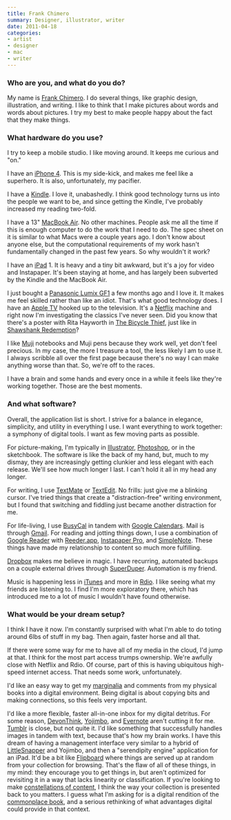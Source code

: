 ```yaml
---
title: Frank Chimero
summary: Designer, illustrator, writer
date: 2011-04-18
categories:
- artist
- designer
- mac
- writer
---
```


### Who are you, and what do you do?

My name is [Frank Chimero](http://www.frankchimero.com/ "Frank's website."). I do several things, like graphic design, illustration, and writing. I like to think that I make pictures about words and words about pictures. I try my best to make people happy about the fact that they make things.

### What hardware do you use?

I try to keep a mobile studio. I like moving around. It keeps me curious and "on."

I have an [iPhone 4][iphone-4]. This is my side-kick, and makes me feel like a superhero. It is also, unfortunately, my pacifier.

I have a [Kindle][kindle]. I love it, unabashedly. I think good technology turns us into the people we want to be, and since getting the Kindle, I've probably increased my reading two-fold.

I have a 13" [MacBook Air][macbook-air]. No other machines. People ask me all the time if this is enough computer to do the work that I need to do. The spec sheet on it is similar to what Macs were a couple years ago. I don't know about anyone else, but the computational requirements of my work hasn't fundamentally changed in the past few years. So why wouldn't it work?

I have an [iPad][] 1. It is heavy and a tiny bit awkward, but it's a joy for video and Instapaper. It's been staying at home, and has largely been subverted by the Kindle and the MacBook Air.

I just bought a [Panasonic Lumix GF1][lumix-dmc-gf1] a few months ago and I love it. It makes me feel skilled rather than like an idiot. That's what good technology does. I have an [Apple TV][apple-tv] hooked up to the television. It's a [Netflix][] machine and right now I'm investigating the classics I've never seen. Did you know that there's a poster with Rita Hayworth in [The Bicycle Thief](http://www.imdb.com/title/tt0040522/ "The 'Bicycle Thieves' entry in IMDB."), just like in [Shawshank Redemption](http://www.imdb.com/title/tt0111161/ "'The Shawshank Redemption' entry in IMDB.")?

I like [Muji](http://www.muji.us/ "Muji stationary.") notebooks and Muji pens because they work well, yet don't feel precious. In my case, the more I treasure a tool, the less likely I am to use it. I always scribble all over the first page because there's no way I can make anything worse than that. So, we're off to the races.

I have a brain and some hands and every once in a while it feels like they're working together. Those are the best moments.

### And what software?

Overall, the application list is short. I strive for a balance in elegance, simplicity, and utility in everything I use. I want everything to work together: a symphony of digital tools. I want as few moving parts as possible.

For picture-making, I'm typically in [Illustrator][], [Photoshop][], or in the sketchbook. The software is like the back of my hand, but, much to my dismay, they are increasingly getting clunkier and less elegant with each release. We'll see how much longer I last. I can't hold it all in my head any longer.

For writing, I use [TextMate][] or [TextEdit][]. No frills: just give me a blinking cursor. I've tried things that create a "distraction-free" writing environment, but I found that switching and fiddling just became another distraction for me.

For life-living, I use [BusyCal][] in tandem with [Google Calendars][google-calendar]. Mail is through [Gmail][]. For reading and jotting things down, I use a combination of [Google Reader][google-reader] with [Reeder.app][reeder-ios], [Instapaper Pro][instapaper-ios], and [SimpleNote][simplenote-ios]. These things have made my relationship to content so much more fulfilling.

[Dropbox][] makes me believe in magic. I have recurring, automated backups on a couple external drives through [SuperDuper][superduper]. Automation is my friend.

Music is happening less in [iTunes][] and more in [Rdio][]. I like seeing what my friends are listening to. I find I'm more exploratory there, which has introduced me to a lot of music I wouldn't have found otherwise.

### What would be your dream setup?

I think I have it now. I'm constantly surprised with what I'm able to do toting around 6lbs of stuff in my bag. Then again, faster horse and all that.

If there were some way for me to have all of my media in the cloud, I'd jump at that. I think for the most part access trumps ownership. We're awfully close with Netflix and Rdio. Of course, part of this is having ubiquitous high-speed internet access. That needs some work, unfortunately.

I'd like an easy way to get my [marginalia](http://en.wikipedia.org/wiki/Marginalia "'Marginalia' on Wikipedia.") and comments from my physical books into a digital environment. Being digital is about copying bits and making connections, so this feels very important.

I'd like a more flexible, faster all-in-one inbox for my digital detritus. For some reason, [DevonThink][], [Yojimbo][], and [Evernote][] aren't cutting it for me. [Tumblr][] is close, but not quite it. I'd like something that successfully handles images in tandem with text, because that's how my brain works. I have this dream of having a management interface very similar to a hybrid of [LittleSnapper][] and Yojimbo, and then a "serendipity engine" application for an iPad. It'd be a bit like [Flipboard][flipboard-ios] where things are served up at random from your collection for browsing. That's the flaw of all of these things, in my mind: they encourage you to get things in, but aren't optimized for revisiting it in a way that lacks linearity or classification. If you're looking to make [constellations of content](http://snarkmarket.com/2010/5579/comment-page-1#comment-10626 "A post on 'Constellational Thinking.'"), I think the way your collection is presented back to you matters. I guess what I'm asking for is a digital rendition of the [commonplace book](http://en.wikipedia.org/wiki/Commonplace_book "'Commonplace book' on Wikipedia."), and a serious rethinking of what advantages digital could provide in that context.

[apple-tv]: https://en.wikipedia.org/wiki/Apple_TV "A device for viewing media on a TV."
[busycal]: http://www.busymac.com/busycal/ "Advanced calendar software for Mac OS X."
[devonthink]: https://www.devontechnologies.com/apps/devonthink/ "Software for storing all your documents, scans etc."
[dropbox]: https://www.dropbox.com/ "Online syncing and storage."
[evernote]: https://evernote.com/ "Online software for capturing notes."
[flipboard-ios]: https://apps.apple.com/us/app/flipboard-your-social-news/id358801284 "A 'social magazine' for the iPad."
[gmail]: https://mail.google.com/mail/u/0/ "Web-based email."
[google-calendar]: https://en.wikipedia.org/wiki/Google_Calendar "A web-based calendar client."
[google-reader]: https://en.wikipedia.org/wiki/Google_Reader "A web-based feed reader."
[illustrator]: https://www.adobe.com/products/illustrator.html "A vector graphics editor."
[instapaper-ios]: http://web.archive.org/web/20221221083204/https://www.instapaper.com/iphone "An iPhone app for reading Instapaper saved pages."
[ipad]: https://www.apple.com/ipad/ "A tablet device."
[iphone-4]: https://en.wikipedia.org/wiki/IPhone_4 "A smartphone."
[itunes]: https://www.apple.com/itunes/ "A jukebox application and online store."
[kindle]: http://web.archive.org/web/20230315012831/http://www.amazon.com/Kindle-Ereader-ebook-reader/dp/B007HCCNJU/ "A digital book reader."
[littlesnapper]: http://web.archive.org/web/20230529193441/https://www.realmacsoftware.com/ember/ "A screen capture and collection tool for the Mac."
[lumix-dmc-gf1]: http://web.archive.org/web/20230407212651/http://www.amazon.com/Panasonic-DMC-GF1-Four-Thirds-Interchangeable-Aspherical/dp/B002MUAEX4/ "A 12.1 megapixel digital camera."
[macbook-air]: https://www.apple.com/macbook-air/ "A very thin laptop."
[netflix]: http://web.archive.org/web/20221226033709/https://www.netflix.com/ "A movie rental and streaming service."
[photoshop]: https://www.adobe.com/products/photoshop.html "A bitmap image editor."
[rdio]: http://web.archive.org/web/20151209115835/http://www.rdio.com:80/home/en-us/ "A music streaming service."
[reeder-ios]: https://reederapp.com "A Google Reader client for iOS."
[simplenote-ios]: https://apps.apple.com/us/app/simplenote/id289429962 "A note app with cloud syncing."
[superduper]: https://shirt-pocket.com/SuperDuper/SuperDuperDescription.html "An excellent Mac backup/cloning application."
[textedit]: http://web.archive.org/web/20200525165141/https://support.apple.com/en-us/HT2523 "A text editor included with Mac OS X."
[textmate]: https://macromates.com/ "A text editor for the Mac."
[tumblr]: https://www.tumblr.com/ "An online personal publishing platform."
[yojimbo]: http://www.barebones.com/products/Yojimbo/ "Data 'bucket' software for the Mac."

